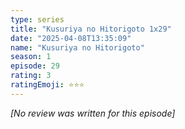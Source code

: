 ```yaml
---
type: series
title: "Kusuriya no Hitorigoto 1x29"
date: "2025-04-08T13:35:09"
name: "Kusuriya no Hitorigoto"
season: 1
episode: 29
rating: 3
ratingEmoji: ⭐️⭐️⭐️
---
```


*[No review was written for this episode]*
